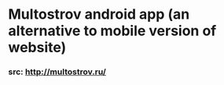 # Multostrov android app (an alternative to mobile version of website)

### src: http://multostrov.ru/


